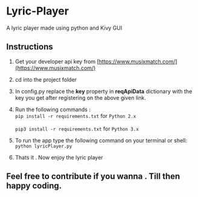 # Lyric-Player

A lyric player made using python and Kivy GUI

## Instructions
1. Get your developer api key from [https://www.musixmatch.com/](https://www.musixmatch.com/)

2. cd into the project folder

3. In config.py replace the **key** property in **reqApiData** dictionary with the key you get after registering on the above given link.


4. Run the following commands :   
  <code>pip install -r requirements.txt</code> for <code>Python 2.x </code><br/> 
  <code>pip3 install -r requirements.txt</code> for <code>Python 3.x </code>  
  
5. To run the app type the following command on your terminal or shell:  
  <code>python lyricPlayer.py</code>
 
6. Thats it . Now enjoy the lyric player


## Feel free to contribute if you wanna . Till then happy coding.

